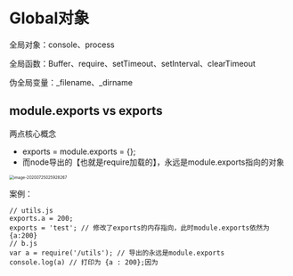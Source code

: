 # Global对象

全局对象：console、process

全局函数：Buffer、require、setTimeout、setInterval、clearTimeout

伪全局变量：_filename、_dirname

## module.exports vs exports

两点核心概念

- exports = module.exports = {};
- 而node导出的【也就是require加载的】，永远是module.exports指向的对象 

<img src="/Users/wangjin/Library/Application Support/typora-user-images/image-20200725025928267.png" alt="image-20200725025928267" style="zoom:50%;" />

案例：

```
// utils.js
exports.a = 200;
exports = 'test'; // 修改了exports的内存指向，此时module.exports依然为{a:200}
// b.js
var a = require('/utils'); // 导出的永远是module.exports
console.log(a) // 打印为 {a : 200};因为
```

